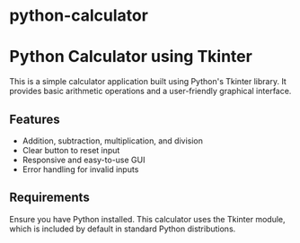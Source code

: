 # python-calculator

# Python Calculator using Tkinter

This is a simple calculator application built using Python's Tkinter library. It provides basic arithmetic operations and a user-friendly graphical interface.

## Features
- Addition, subtraction, multiplication, and division
- Clear button to reset input
- Responsive and easy-to-use GUI
- Error handling for invalid inputs

## Requirements
Ensure you have Python installed. This calculator uses the Tkinter module, which is included by default in standard Python distributions.


